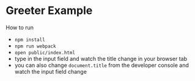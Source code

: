 # Greeter Example

How to run
- `npm install`
- `npm run webpack`
- `open public/index.html`
- type in the input field and watch the title change in your browser tab
- you can also change `document.title` from the developer console and watch the input field change
